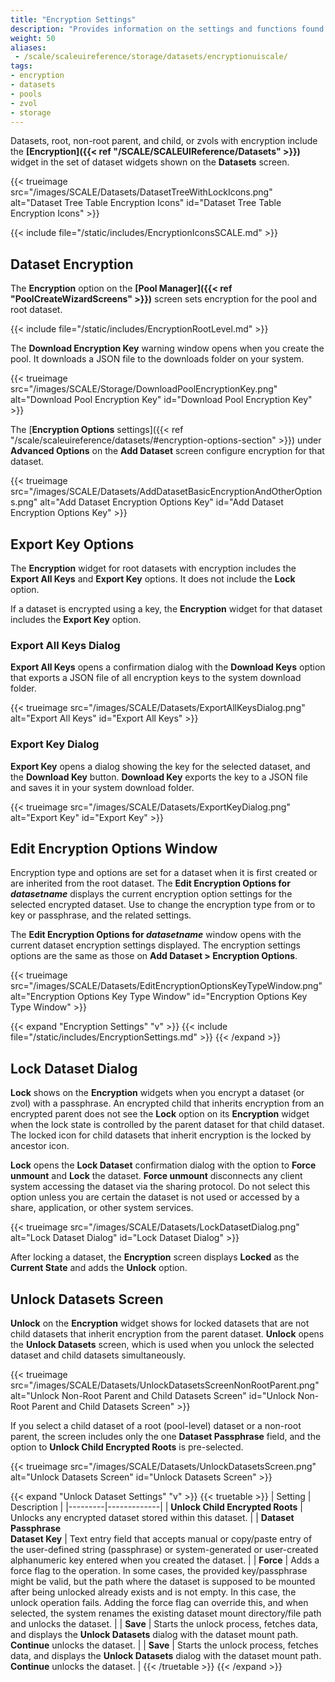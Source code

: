 ```yaml
---
title: "Encryption Settings"
description: "Provides information on the settings and functions found on the TrueNAS storage encryption screens."
weight: 50
aliases:
 - /scale/scaleuireference/storage/datasets/encryptionuiscale/
tags:
- encryption
- datasets
- pools
- zvol
- storage
---
```


Datasets, root, non-root parent, and child, or zvols with encryption include the **[Encryption]({{< ref "/SCALE/SCALEUIReference/Datasets" >}})** widget in the set of dataset widgets shown on the **Datasets** screen.

{{< trueimage src="/images/SCALE/Datasets/DatasetTreeWithLockIcons.png" alt="Dataset Tree Table Encryption Icons" id="Dataset Tree Table Encryption Icons" >}}

{{< include file="/static/includes/EncryptionIconsSCALE.md" >}}

## Dataset Encryption

The **Encryption** option on the **[Pool Manager]({{< ref "PoolCreateWizardScreens" >}})** screen sets encryption for the pool and root dataset.

{{< include file="/static/includes/EncryptionRootLevel.md" >}}

The **Download Encryption Key** warning window opens when you create the pool.
It downloads a JSON file to the downloads folder on your system.

{{< trueimage src="/images/SCALE/Storage/DownloadPoolEncryptionKey.png" alt="Download Pool Encryption Key" id="Download Pool Encryption Key" >}}

The [**Encryption Options** settings]({{< ref "/scale/scaleuireference/datasets/#encryption-options-section" >}}) under **Advanced Options** on the **Add Dataset** screen configure encryption for that dataset.

{{< trueimage src="/images/SCALE/Datasets/AddDatasetBasicEncryptionAndOtherOptions.png" alt="Add Dataset Encryption Options Key" id="Add Dataset Encryption Options Key" >}}

## Export Key Options

The **Encryption** widget for root datasets with encryption includes the **Export All Keys** and **Export Key** options. It does not include the **Lock** option.

If a dataset is encrypted using a key, the **Encryption** widget for that dataset includes the **Export Key** option.

### Export All Keys Dialog

**Export All Keys** opens a confirmation dialog with the **Download Keys** option that exports a JSON file of all encryption keys to the system download folder.

{{< trueimage src="/images/SCALE/Datasets/ExportAllKeysDialog.png" alt="Export All Keys" id="Export All Keys" >}}

### Export Key Dialog

**Export Key** opens a dialog showing the key for the selected dataset, and the **Download Key** button.
**Download Key** exports the key to a JSON file and saves it in your system download folder.

{{< trueimage src="/images/SCALE/Datasets/ExportKeyDialog.png" alt="Export Key" id="Export Key" >}}

## Edit Encryption Options Window

Encryption type and options are set for a dataset when it is first created or are inherited from the root dataset.
The **Edit Encryption Options for *datasetname*** displays the current encryption option settings for the selected encrypted dataset.
Use to change the encryption type from or to key or passphrase, and the related settings.

The **Edit Encryption Options for *datasetname*** window opens with the current dataset encryption settings displayed.
The encryption settings options are the same as those on **Add Dataset > Encryption Options**.

{{< trueimage src="/images/SCALE/Datasets/EditEncryptionOptionsKeyTypeWindow.png" alt="Encryption Options Key Type Window" id="Encryption Options Key Type Window" >}}

{{< expand "Encryption Settings" "v" >}}
{{< include file="/static/includes/EncryptionSettings.md" >}}
{{< /expand >}}

## Lock Dataset Dialog

**Lock** shows on the **Encryption** widgets when you encrypt a dataset (or zvol) with a passphrase.
An encrypted child that inherits encryption from an encrypted parent does not see the **Lock** option on its **Encryption** widget when the lock state is controlled by the parent dataset for that child dataset.
The locked icon for child datasets that inherit encryption is the locked by ancestor icon.

**Lock** opens the **Lock Dataset** confirmation dialog with the option to **Force unmount** and **Lock** the dataset.
**Force unmount** disconnects any client system accessing the dataset via the sharing protocol. Do not select this option unless you are certain the dataset is not used or accessed by a share, application, or other system services.

{{< trueimage src="/images/SCALE/Datasets/LockDatasetDialog.png" alt="Lock Dataset Dialog" id="Lock Dataset Dialog" >}}

After locking a dataset, the **Encryption** screen displays **Locked** as the **Current State** and adds the **Unlock** option.

## Unlock Datasets Screen

**Unlock** on the **Encryption** widget shows for locked datasets that are not child datasets that inherit encryption from the parent dataset.
**Unlock** opens the **Unlock Datasets** screen, which is used when you unlock the selected dataset and child datasets simultaneously.

{{< trueimage src="/images/SCALE/Datasets/UnlockDatasetsScreenNonRootParent.png" alt="Unlock Non-Root Parent and Child Datasets Screen" id="Unlock Non-Root Parent and Child Datasets Screen" >}}

If you select a child dataset of a root (pool-level) dataset or a non-root parent, the screen includes only the one **Dataset Passphrase** field, and the option to **Unlock Child Encrypted Roots** is pre-selected.

{{< trueimage src="/images/SCALE/Datasets/UnlockDatasetsScreen.png" alt="Unlock Datasets Screen" id="Unlock Datasets Screen" >}}

{{< expand "Unlock Dataset Settings" "v" >}}
{{< truetable >}}
| Setting | Description |
|---------|-------------|
| **Unlock Child Encrypted Roots** | Unlocks any encrypted dataset stored within this dataset. |
| **Dataset Passphrase**<br> **Dataset Key** | Text entry field that accepts manual or copy/paste entry of the user-defined string (passphrase) or system-generated or user-created alphanumeric key entered when you created the dataset. |
| **Force** | Adds a force flag to the operation. In some cases, the provided key/passphrase might be valid, but the path where the dataset is supposed to be mounted after being unlocked already exists and is not empty. In this case, the unlock operation fails. Adding the force flag can override this, and when selected, the system renames the existing dataset mount directory/file path and unlocks the dataset. |
| **Save** | Starts the unlock process, fetches data, and displays the **Unlock Datasets** dialog with the dataset mount path. **Continue** unlocks the dataset. |
| **Save** | Starts the unlock process, fetches data, and displays the **Unlock Datasets** dialog with the dataset mount path. **Continue** unlocks the dataset. |
{{< /truetable >}}
{{< /expand >}}
